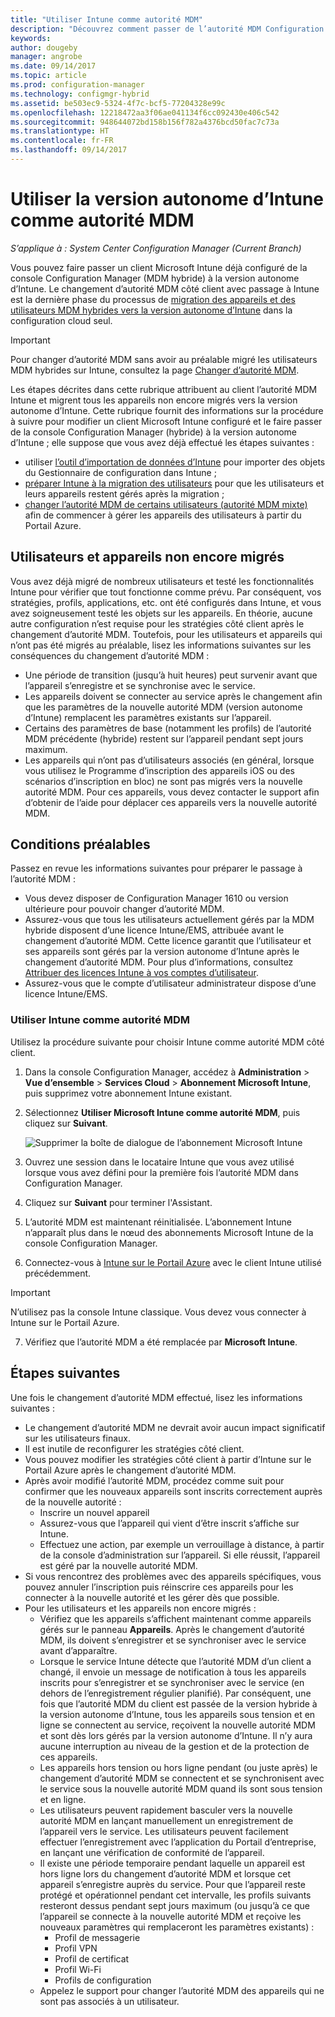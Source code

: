 ```yaml
---
title: "Utiliser Intune comme autorité MDM"
description: "Découvrez comment passer de l’autorité MDM Configuration Manager (hybride) à la version autonome d’Intune."
keywords: 
author: dougeby
manager: angrobe
ms.date: 09/14/2017
ms.topic: article
ms.prod: configuration-manager
ms.technology: configmgr-hybrid
ms.assetid: be503ec9-5324-4f7c-bcf5-77204328e99c
ms.openlocfilehash: 12218472aa3f06ae041134f6cc092430e406c542
ms.sourcegitcommit: 948644072bd158b156f782a4376bcd50fac7c73a
ms.translationtype: HT
ms.contentlocale: fr-FR
ms.lasthandoff: 09/14/2017
---
```

# <a name="change-your-mdm-authority-to-intune-standalone"></a>Utiliser la version autonome d’Intune comme autorité MDM

*S’applique à : System Center Configuration Manager (Current Branch)*    

Vous pouvez faire passer un client Microsoft Intune déjà configuré de la console Configuration Manager (MDM hybride) à la version autonome d’Intune. Le changement d’autorité MDM côté client avec passage à Intune est la dernière phase du processus de [migration des appareils et des utilisateurs MDM hybrides vers la version autonome d’Intune](migrate-hybridmdm-to-intunesa.md) dans la configuration cloud seul.    

> [!Important]    
> Pour changer d’autorité MDM sans avoir au préalable migré les utilisateurs MDM hybrides sur Intune, consultez la page [Changer d’autorité MDM](change-mdm-authority.md).

Les étapes décrites dans cette rubrique attribuent au client l’autorité MDM Intune et migrent tous les appareils non encore migrés vers la version autonome d’Intune. Cette rubrique fournit des informations sur la procédure à suivre pour modifier un client Microsoft Intune configuré et le faire passer de la console Configuration Manager (hybride) à la version autonome d’Intune ; elle suppose que vous avez déjà effectué les étapes suivantes :
- utiliser [l’outil d’importation de données d’Intune](migrate-import-data.md) pour importer des objets du Gestionnaire de configuration dans Intune ; 
- [préparer Intune à la migration des utilisateurs](migrate-prepare-intune.md) pour que les utilisateurs et leurs appareils restent gérés après la migration ;
- [changer l’autorité MDM de certains utilisateurs (autorité MDM mixte)](migrate-mixed-authority.md) afin de commencer à gérer les appareils des utilisateurs à partir du Portail Azure.


## <a name="users-and-devices-that-have-not-been-migrated"></a>Utilisateurs et appareils non encore migrés
Vous avez déjà migré de nombreux utilisateurs et testé les fonctionnalités Intune pour vérifier que tout fonctionne comme prévu. Par conséquent, vos stratégies, profils, applications, etc. ont été configurés dans Intune, et vous avez soigneusement testé les objets sur les appareils. En théorie, aucune autre configuration n’est requise pour les stratégies côté client après le changement d’autorité MDM. Toutefois, pour les utilisateurs et appareils qui n’ont pas été migrés au préalable, lisez les informations suivantes sur les conséquences du changement d’autorité MDM :    
- Une période de transition (jusqu’à huit heures) peut survenir avant que l’appareil s’enregistre et se synchronise avec le service.
- Les appareils doivent se connecter au service après le changement afin que les paramètres de la nouvelle autorité MDM (version autonome d’Intune) remplacent les paramètres existants sur l’appareil.
- Certains des paramètres de base (notamment les profils) de l’autorité MDM précédente (hybride) restent sur l’appareil pendant sept jours maximum. 
- Les appareils qui n’ont pas d’utilisateurs associés (en général, lorsque vous utilisez le Programme d’inscription des appareils iOS ou des scénarios d’inscription en bloc) ne sont pas migrés vers la nouvelle autorité MDM. Pour ces appareils, vous devez contacter le support afin d’obtenir de l’aide pour déplacer ces appareils vers la nouvelle autorité MDM.

## <a name="prerequisites"></a>Conditions préalables
Passez en revue les informations suivantes pour préparer le passage à l’autorité MDM :
- Vous devez disposer de Configuration Manager 1610 ou version ultérieure pour pouvoir changer d’autorité MDM.
- Assurez-vous que tous les utilisateurs actuellement gérés par la MDM hybride disposent d’une licence Intune/EMS, attribuée avant le changement d’autorité MDM. Cette licence garantit que l’utilisateur et ses appareils sont gérés par la version autonome d’Intune après le changement d’autorité MDM. Pour plus d’informations, consultez [Attribuer des licences Intune à vos comptes d’utilisateur](https://docs.microsoft.com/intune/get-started/start-with-a-paid-subscription-to-microsoft-intune-step-4).
- Assurez-vous que le compte d’utilisateur administrateur dispose d’une licence Intune/EMS.

### <a name="change-the-mdm-authority-to-intune"></a>Utiliser Intune comme autorité MDM
Utilisez la procédure suivante pour choisir Intune comme autorité MDM côté client.

1.  Dans la console Configuration Manager, accédez à **Administration** &gt; **Vue d’ensemble** &gt; **Services Cloud** &gt; **Abonnement Microsoft Intune**, puis supprimez votre abonnement Intune existant.
2.  Sélectionnez **Utiliser Microsoft Intune comme autorité MDM**, puis cliquez sur **Suivant**.

    ![Supprimer la boîte de dialogue de l’abonnement Microsoft Intune](media/mdm-change-delete-subscription.png)
3.  Ouvrez une session dans le locataire Intune que vous avez utilisé lorsque vous avez défini pour la première fois l’autorité MDM dans Configuration Manager.
4.  Cliquez sur **Suivant** pour terminer l'Assistant.
5.  L’autorité MDM est maintenant réinitialisée. L’abonnement Intune n’apparaît plus dans le nœud des abonnements Microsoft Intune de la console Configuration Manager.
6.  Connectez-vous à [Intune sur le Portail Azure](https://portal.azure.com/#blade/Microsoft_Intune_DeviceSettings/ExtensionLandingBlade/overview) avec le client Intune utilisé précédemment.    

  > [!Important]    
  > N’utilisez pas la console Intune classique. Vous devez vous connecter à Intune sur le Portail Azure.
7.  Vérifiez que l’autorité MDM a été remplacée par **Microsoft Intune**. 

## <a name="next-steps"></a>Étapes suivantes
Une fois le changement d’autorité MDM effectué, lisez les informations suivantes :
- Le changement d’autorité MDM ne devrait avoir aucun impact significatif sur les utilisateurs finaux. 
- Il est inutile de reconfigurer les stratégies côté client. 
- Vous pouvez modifier les stratégies côté client à partir d’Intune sur le Portail Azure après le changement d’autorité MDM.
-  Après avoir modifié l’autorité MDM, procédez comme suit pour confirmer que les nouveaux appareils sont inscrits correctement auprès de la nouvelle autorité :   
    - Inscrire un nouvel appareil
    - Assurez-vous que l’appareil qui vient d’être inscrit s’affiche sur Intune.
    - Effectuez une action, par exemple un verrouillage à distance, à partir de la console d’administration sur l’appareil. Si elle réussit, l’appareil est géré par la nouvelle autorité MDM.
- Si vous rencontrez des problèmes avec des appareils spécifiques, vous pouvez annuler l’inscription puis réinscrire ces appareils pour les connecter à la nouvelle autorité et les gérer dès que possible.
- Pour les utilisateurs et les appareils non encore migrés :
    - Vérifiez que les appareils s’affichent maintenant comme appareils gérés sur le panneau **Appareils**. Après le changement d’autorité MDM, ils doivent s’enregistrer et se synchroniser avec le service avant d’apparaître. 
    - Lorsque le service Intune détecte que l’autorité MDM d’un client a changé, il envoie un message de notification à tous les appareils inscrits pour s’enregistrer et se synchroniser avec le service (en dehors de l’enregistrement régulier planifié). Par conséquent, une fois que l’autorité MDM du client est passée de la version hybride à la version autonome d’Intune, tous les appareils sous tension et en ligne se connectent au service, reçoivent la nouvelle autorité MDM et sont dès lors gérés par la version autonome d’Intune. Il n’y aura aucune interruption au niveau de la gestion et de la protection de ces appareils.
    - Les appareils hors tension ou hors ligne pendant (ou juste après) le changement d’autorité MDM se connectent et se synchronisent avec le service sous la nouvelle autorité MDM quand ils sont sous tension et en ligne.  
    - Les utilisateurs peuvent rapidement basculer vers la nouvelle autorité MDM en lançant manuellement un enregistrement de l’appareil vers le service. Les utilisateurs peuvent facilement effectuer l’enregistrement avec l’application du Portail d’entreprise, en lançant une vérification de conformité de l’appareil.
    - Il existe une période temporaire pendant laquelle un appareil est hors ligne lors du changement d’autorité MDM et lorsque cet appareil s’enregistre auprès du service. Pour que l’appareil reste protégé et opérationnel pendant cet intervalle, les profils suivants resteront dessus pendant sept jours maximum (ou jusqu’à ce que l’appareil se connecte à la nouvelle autorité MDM et reçoive les nouveaux paramètres qui remplaceront les paramètres existants) :
        - Profil de messagerie
        - Profil VPN
        - Profil de certificat
        - Profil Wi-Fi
        - Profils de configuration
    - Appelez le support pour changer l’autorité MDM des appareils qui ne sont pas associés à un utilisateur. 
